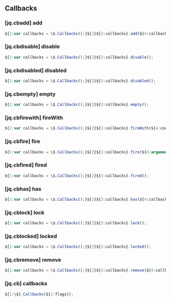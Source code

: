 ## Callbacks

### [jq.cbadd] add

```javascript
${1:var callbacks = \$.Callbacks();}${2}${3:callbacks}.add(${4:callbacks});
```

### [jq.cbdisable] disable

```javascript
${1:var callbacks = \$.Callbacks();}${2}${3:callbacks}.disable();
```

### [jq.cbdisabled] disabled

```javascript
${1:var callbacks = \$.Callbacks();}${2}${3:callbacks}.disabled();
```

### [jq.cbempty] empty

```javascript
${1:var callbacks = \$.Callbacks();}${2}${3:callbacks}.empty();
```

### [jq.cbfirewith] fireWith

```javascript
${1:var callbacks = \$.Callbacks();}${2}${3:callbacks}.fireWith(${4:context}${5:, args});
```

### [jq.cbfire] fire

```javascript
${1:var callbacks = \$.Callbacks();}${2}${3:callbacks}.fire(${4:arguments});
```

### [jq.cbfired] fired

```javascript
${1:var callbacks = \$.Callbacks();}${2}${3:callbacks}.fired();
```

### [jq.cbhas] has

```javascript
${1:var callbacks = \$.Callbacks();}${2}${3:callbacks}.has(${4:callback});
```

### [jq.cblock] lock

```javascript
${1:var callbacks = \$.Callbacks();}${2}${3:callbacks}.lock();
```

### [jq.cblocked] locked

```javascript
${1:var callbacks = \$.Callbacks();}${2}${3:callbacks}.locked();
```

### [jq.cbremove] remove

```javascript
${1:var callbacks = \$.Callbacks();}${2}${3:callbacks}.remove(${4:callbacks});
```

### [jq.cb] callbacks

```javascript
${1:\$}.Callbacks(${2:flags});
```
